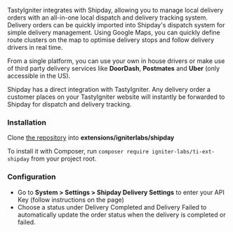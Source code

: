TastyIgniter integrates with Shipday, allowing you to manage local delivery orders with an all-in-one local dispatch and delivery tracking system. Delivery orders can be quickly imported into Shipday's dispatch system for simple delivery management. Using Google Maps, you can quickly define route clusters on the map to optimise delivery stops and follow delivery drivers in real time.

From a single platform, you can use your own in house drivers or make use of third party delivery services like **DoorDash**, **Postmates** and **Uber** (only accessible in the US).

Shipday has a direct integration with TastyIgniter. Any delivery order a customer places on your TastyIgniter website will instantly be forwarded to Shipday for dispatch and delivery tracking.

### Installation

Clone [the repository](https://github.com/igniter-labs/ti-ext-shipday) into **extensions/igniterlabs/shipday**

To install it with Composer, run `composer require igniter-labs/ti-ext-shipday` from your project root.

### Configuration

- Go to **System > Settings > Shipday Delivery Settings** to enter your API Key (follow instructions on the page)
- Choose a status under Delivery Completed and Delivery Failed to automatically update the order status when the delivery is completed or failed.

[comment]: <> (- For On-Demand Delivery using 3rd party providers, disable the default `delivery` Cart Condition and enable the `shipday` Cart Condition under **System > Settings > Cart Settings**)

[comment]: <> (- Enable **Reject Orders Outside Delivery Area** under **System > Settings > Sales**. This will require customers to enter their delivery address before placing an order.)
